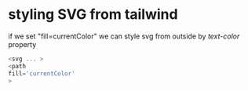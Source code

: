 # styling SVG from tailwind

if we set "fill=currentColor" we can style svg from outside by _text-color_ property

```typescript
<svg ... >
<path
fill='currentColor'
>
```